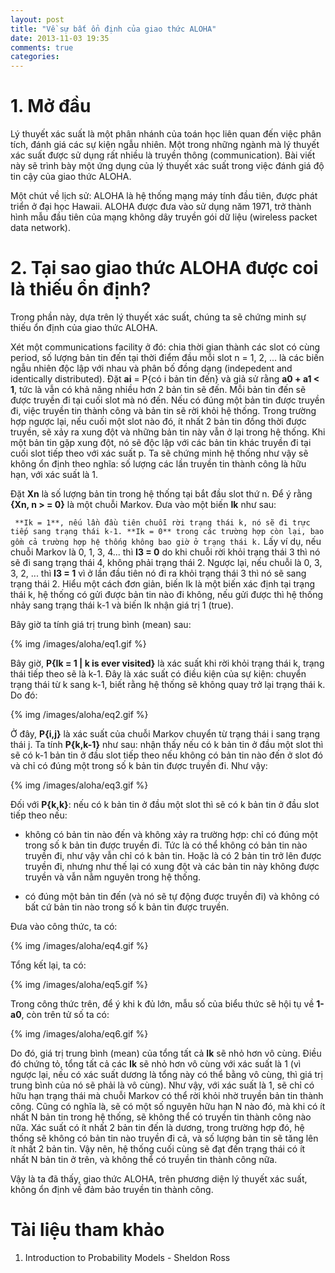 ```yaml
---
layout: post
title: "Về sự bất ổn định của giao thức ALOHA"
date: 2013-11-03 19:35
comments: true
categories: 
---
```


# 1. Mở đầu 

Lý thuyết xác suất là một phân nhánh của toán học liên quan đến việc phân tích, đánh giá các sự kiện ngẫu nhiên. Một trong những ngành mà lý thuyết xác suất được sử dụng rất nhiều là truyền thông (communication). Bài viết này sẽ trình bày một ứng dụng của lý thuyết xác suất trong việc đánh giá độ tin cậy của giao thức ALOHA. 

Một chút về lịch sử: ALOHA là hệ thống mạng máy tính đầu tiên, được phát triển ở đại học Hawaii. ALOHA được đưa vào sử dụng năm 1971, trở thành hình mẫu đầu tiên của mạng không dây truyền gói dữ liệu (wireless packet data network). 

# 2. Tại sao giao thức ALOHA được coi là thiếu ổn định? 

Trong phần này, dựa trên lý thuyết xác suất, chúng ta sẽ chứng minh sự thiếu ổn định của giao thức ALOHA. 

Xét một communications facility ở đó: chia thời gian thành các slot có cùng period, số lượng bản tin đến tại thời điểm đầu mỗi slot n = 1, 2, ... là các biến ngẫu nhiên độc lập với nhau và phân bố đồng dạng (indepedent and identically distributed). Đặt **ai** = P{có i bản tin đến} và giả sử rằng **a0 + a1 < 1**, tức là vẫn có khả năng nhiều hơn 2 bản tin sẽ đến. Mỗi bản tin đến sẽ được truyền đi tại cuối slot mà nó đến. Nếu có đúng một bản tin được truyền đi, việc truyền tin thành công và bản tin sẽ rời khỏi hệ thống. Trong trường hợp ngược lại, nếu cuối một slot nào đó, ít nhất 2 bản tin đồng thời được truyền, sẽ xảy ra xung đột và những bản tin này vẫn ở lại trong hệ thống. Khi một bản tin gặp xung đột, nó sẽ độc lập với các bản tin khác truyền đi tại cuối slot tiếp theo với xác suất p. Ta sẽ chứng minh hệ thống như vậy sẽ không ổn định theo nghĩa: số lượng các lần truyền tin thành công là hữu hạn, với xác suất là 1. 

Đặt **Xn** là số lượng bản tin trong hệ thống tại bắt đầu slot thứ n. Để ý rằng **{Xn, n > = 0}** là một chuỗi Markov. Đưa vào một biến **Ik** như sau: 

``` **Ik = 1**, nếu lần đầu tiên chuỗi rời trạng thái k, nó sẽ đi trực tiếp sang trạng thái k-1. **Ik = 0** trong các trường hợp còn lại, bao gồm cả trường hợp hệ thống không bao giờ ở trạng thái k.```
Lấy ví dụ, nếu chuỗi Markov là 0, 1, 3, 4... thì **I3 = 0** do khi chuỗi rời khỏi trạng thái 3 thì nó sẽ đi sang trạng thái 4, không phải trạng thái 2. Ngược lại, nếu chuỗi là 0, 3, 3, 2, ... thì **I3 = 1** vì ở lần đầu tiên nó đi ra khỏi trạng thái 3 thì nó sẽ sang trạng thái 2. Hiểu một cách đơn giản, biến Ik là một biến xác định tại trạng thái k, hệ thống có gửi được bản tin nào đi không, nếu gửi được thì hệ thống nhảy sang trạng thái k-1 và biến Ik nhận giá trị 1 (true). 

Bây giờ ta tính giá trị trung bình (mean) sau: 

{% img /images/aloha/eq1.gif %}

Bây giờ, **P{Ik = 1 | k is ever visited}** là xác suất khi rời khỏi trạng thái k, trạng thái tiếp theo sẽ là k-1. Đây là xác suất có điều kiện của sự kiện: chuyển trạng thái từ k sang k-1, biết rằng hệ thống sẽ không quay trở lại trạng thái k. Do đó: 

{% img /images/aloha/eq2.gif %}

Ở đây, **P{i,j}** là xác suất của chuỗi Markov chuyển từ trạng thái i sang trạng thái j. Ta tính **P{k,k-1}** như sau: nhận thấy nếu có k bản  tin ở đầu một slot thì sẽ có k-1 bản tin ở đầu slot tiếp theo nếu không có bản tin nào đến ở slot đó và chỉ có đúng một trong số k bản tin được truyền đi. Như vậy: 

{% img /images/aloha/eq3.gif %}

Đối với **P{k,k}**: nếu có k bản tin ở đầu một slot thì sẽ có k bản tin ở đầu slot tiếp theo nếu: 

- không có bản tin nào đến và không xảy ra trường hợp: chỉ có đúng một trong số k bản tin được truyền đi. Tức là có thể không có bản tin nào truyền đi, như vậy vẫn chỉ có k bản tin. Hoặc là có 2 bản tin trở lên được truyền đi, nhưng như thế lại có xung đột và các bản tin này không được truyền và vẫn nằm nguyên trong hệ thống. 

- có đúng một bản tin đến (và nó sẽ tự động được truyền đi) và không có bất cứ bản tin nào trong số k bản tin được truyền. 

Đưa vào công thức, ta có: 

{% img /images/aloha/eq4.gif %}

Tổng kết lại, ta có: 

{% img /images/aloha/eq5.gif %}

Trong công thức trên, để ý khi k đủ lớn, mẫu số của biểu thức sẽ hội tụ về **1-a0**, còn trên tử số ta có: 

{% img /images/aloha/eq6.gif %} 

Do đó, giá trị trung bình (mean) của tổng tất cả **Ik** sẽ nhỏ hơn vô cùng. Điều đó chứng tỏ, tổng tất cả các **Ik** sẽ nhỏ hơn vô cùng với xác suất là 1 (vì ngược lại, nếu có xác suất dương là tổng này có thể bằng vô cùng, thì giá trị trung bình của nó sẽ phải là vô cùng). Như vậy, với xác suất là 1, sẽ chỉ có hữu hạn trạng thái mà chuỗi Markov có thể rời khỏi nhờ truyền bản tin thành công. Cũng có nghĩa là, sẽ có một số nguyên hữu hạn N nào đó, mà khi có ít nhất N bản tin trong hệ thống, sẽ không thể có truyền tin thành công nào nữa. Xác suất có ít nhất 2 bản tin đến là dương, trong trường hợp đó, hệ thống sẽ không có bản tin nào truyền đi cả, và số lượng bản tin sẽ tăng lên ít nhất 2 bản tin. Vậy nên, hệ thống cuối cùng sẽ đạt đến trạng thái có ít nhất N bản tin ở trên, và không thể có truyền tin thành công nữa. 

Vậy là ta đã thấy, giao thức ALOHA, trên phương diện lý thuyết xác suất, không ổn định về đảm bảo truyền tin thành công.

# Tài liệu tham khảo 
1. Introduction to Probability Models - Sheldon Ross 

